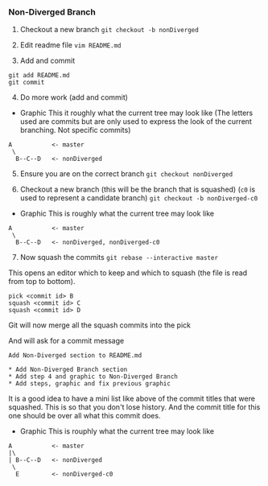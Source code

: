### Non-Diverged Branch
1. Checkout a new branch
`git checkout -b nonDiverged`

2. Edit readme file
`vim README.md`

3. Add and commit
```
git add README.md
git commit
```

4. Do more work (add and commit)

* Graphic
This it roughly what the current tree may look like
(The letters used are commits but are only used to express the look of the current branching. Not specific commits)

```
A           <- master
 \
  B--C--D   <- nonDiverged
```

5. Ensure you are on the correct branch
`git checkout nonDiverged`

6. Checkout a new branch (this will be the branch that is squashed)
(`c0` is used to represent a candidate branch)
`git checkout -b nonDiverged-c0`

* Graphic
This is roughly what the current tree may look like

```
A           <- master
 \
  B--C--D   <- nonDiverged, nonDiverged-c0
```

7. Now squash the commits
`git rebase --interactive master`

This opens an editor which to keep and which to squash (the file is read from top to bottom).

```
pick <commit id> B
squash <commit id> C
squash <commit id> D
```

Git will now merge all the squash commits into the pick

And will ask for a commit message

```
Add Non-Diverged section to README.md

* Add Non-Diverged Branch section
* Add step 4 and graphic to Non-Diverged Branch
* Add steps, graphic and fix previous graphic
```
It is a good idea to have a mini list like above of the commit titles that were squashed. This is so that you don't lose history. And the commit title for this one should be over all what this commit does.

* Graphic
This is rouphly what the current tree may look like

```
A           <- master
|\
| B--C--D   <- nonDiverged
 \
  E         <- nonDiverged-c0
```
